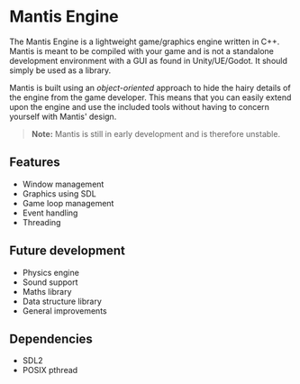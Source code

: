 # Mantis Engine
The Mantis Engine is a lightweight game/graphics engine written in C++. Mantis
is meant to be compiled with your game and is not a standalone development
environment with a GUI as found in Unity/UE/Godot. It should simply be used as
a library.

Mantis is built using an *object-oriented* approach to hide the hairy details
of the engine from the game developer. This means that you can easily extend
upon the engine and use the included tools without having to concern yourself
with Mantis' design.

>**Note:** Mantis is still in early development and is therefore unstable.

## Features
* Window management
* Graphics using SDL
* Game loop management
* Event handling
* Threading

## Future development
* Physics engine
* Sound support
* Maths library
* Data structure library
* General improvements

## Dependencies
* SDL2
* POSIX pthread
